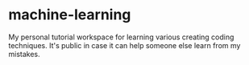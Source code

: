# machine-learning
My personal tutorial workspace for learning various creating coding techniques. It's public in case it can help someone else learn from my mistakes.
